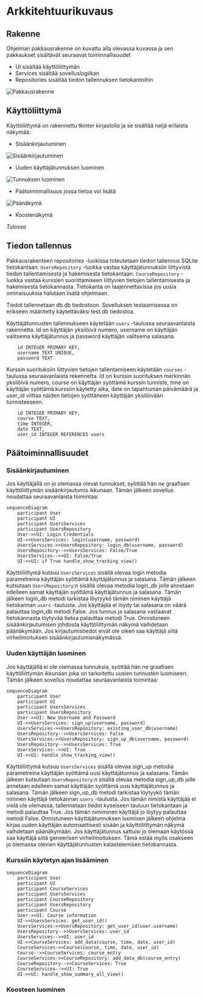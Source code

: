 # Arkkitehtuurikuvaus

## Rakenne

Ohjelman pakkausrakenne on kuvattu alla olevassa kuvassa ja sen pakkaukset sisältävät seuraavat toiminnallisuudet
- UI sisältää käyttöliittymän
- Services sisältää sovelluslogiikan
- Repositories sisältää tiedon tallennuksen tietokantoihin

![Pakkausrakenne](https://github.com/hhuuskon/ohte-harjoitustyo/blob/master/SeuraaOpintojasi/dokumentaatio/kuvat/pakkauskaavio.png)

## Käyttöliittymä

Käyttöliittymä on rakennettu tkinter kirjastolla ja se sisältää neljä erilaista näkymää:

- Sisäänkirjautuminen

![Sisäänkirjautuminen](https://github.com/hhuuskon/ohte-harjoitustyo/blob/master/SeuraaOpintojasi/dokumentaatio/kuvat/kirjaudusisaan.png)

- Uuden käyttäjätunnuksen luominen

![Tunnuksen luominen](https://github.com/hhuuskon/ohte-harjoitustyo/blob/master/SeuraaOpintojasi/dokumentaatio/kuvat/luouusitunnus.png)

- Päätoiminnallisuus jossa tietoa voi lisätä

![Päänäkymä](https://github.com/hhuuskon/ohte-harjoitustyo/blob/master/SeuraaOpintojasi/dokumentaatio/kuvat/lisaatietokantaan.png)

- Koostenäkymä

*Tulossa*

## Tiedon tallennus

Pakkausrakenteen repositories -luokissa toteutetaan tiedon tallennus SQLite tietokantaan. ```UsersRepository``` -luokka vastaa käyttäjätunnuksiin liittyvistä tiedon tallentamisesta ja hakemisesta tietokantaan. ```CourseRepository``` -luokka vastaa kurssien suorittamiseen liittyvien tietojen tallentamisesta ja hakemisesta tietokannasta. Tietokanta on laajennettavissa jos uusia ominaisuuksia halutaan lisätä ohjelmaan.

Tiedot tallennetaan db.db tiedostoon. Sovelluksen testaamisessa on erikseen määritetty käytettäväksi test.db tiedostoa.

Käyttäjätunnusten tallennukseen käytetään ```users``` -taulussa seuraavanlaista rakennetta. Id on käyttäjän yksilöivä numero, username on käyttäjän valitsema käyttäjätunnus ja password käyttäjän valitsema salasana.

        id INTEGER PRIMARY KEY,
        username TEXT UNIQUE,
        password TEXT

Kurssin suorituksiin liittyvien tietojen tallentamiseen käytetään ```courses``` -taulussa seuraavanlaista rekennetta. Id on kurssin suorituksen merkinnän yksilöivä numero, course on käyttäjän syöttämä kurssin tunniste, time on käyttäjän syöttämä kurssiin käytetty aika, date on tapahtuman päivämäärä ja user_id viittaa näiden tietojen syöttäneen käyttäjän yksilöivään tunnisteeseen.

        id INTEGER PRIMARY KEY,
        course TEXT,
        time INTEGER,
        date TEXT,
        user_id INTEGER REFERENCES users


## Päätoiminnallisuudet

### Sisäänkirjautuminen

Jos käyttäjällä on jo olemassa olevat tunnukset, syöttää hän ne graafisen käyttöliittymän sisäänkirjautumis ikkunaan. Tämän jälkeen sovellus noudattaa seuraavanlaista toimintaa:

```mermaid
sequenceDiagram
    participant User
    participant UI
    participant UsersServices
    participant UsersRepository
    User->>UI: Login Credentials
    UI->>UsersServices: login(username, password)
    UsersServices->>UsersRepository: login_db(username, password)
    UsersRepository-->>UsersServices: False/True
    UsersServices-->>UI: False/True
    UI->>UI: if True handle_show_tracking_view()
```

Käyttöliittymä kutsuu ```UsersServices``` sisällä olevaa login metodia parametreina käyttäjän syöttämä käyttäjätunnus ja salasana. Tämän jälkeen kutsutaan ```UsersRepository```:n sisällä olevaa metodia login_db jolle annetaan edelleen samat käyttäjän syöttämä käyttäjätunnus ja salasana. Tämän jälkeen login_db metodi tarkistaa löytyykö tämän niminen käyttäjä tietokannan ```users``` -taulusta. Jos käyttäjää ei löydy tai salasana on väärä palauttaa login_db metodi False. Jos tunnus ja salasana vastaavat tietokannasta löytyvää tietoa palauttaa metodi True. Onnistuneen sisäänkirjautumisen johdosta käyttöliittymän näkymä vaihdetaan päänäkymään. Jos kirjautumistiedot eivät ole oiken saa käyttäjä siitä virheilmoituksen sisäänkirjautumisnäkymässä.

### Uuden käyttäjän luominen

Jos käyttäjällä ei ole olemassa tunnuksia, syöttää hän ne graafisen käyttöliittymän ikkunaan joka on tarkoitettu uusien tunnusten luomiseen. Tämän jälkeen sovellus noudattaa seuraavanlaista toimintaa:

```mermaid
sequenceDiagram
    participant User
    participant UI
    participant UsersServices
    participant UsersRepository
    User->>UI: New Username and Password
    UI->>UsersServices: sign_up(username, password)
    UsersServices->>UsersRepository: existing_user_db(username)
    UsersRepository-->>UsersServices: False
    UsersServices->>UsersRepository: sign_up_db(username, password)
    UsersRepository-->>UsersServices: True
    UsersServices-->>UI: True
    UI->>UI: handle_show_tracking_view()
```

Käyttöliittymä kutsuu ```UsersServices``` sisällä olevaa sign_up metodia parametreina käyttäjän syöttämä uusi käyttäjätunnus ja salasana. Tämän jälkeen kutsutaan ```UsersRepository```:n sisällä olevaa metodia sign_up_db jolle annetaan edelleen samat käyttäjän syöttämä uusi käyttäjätunnus ja salasana. Tämän jälkeen sign_up_db metodi tarkistaa löytyykö tämän niminen käyttäjä tietokannan ```users``` -taulusta. Jos tämän nimistä käyttäjää ei vielä ole olemassa, tallennetaan tiedot kyseiseen tauluun tietokantaan ja metodi palauttaa True. Jos tämän nimiminen käyttäjä jo löytyy palauttaa metodi False. Onnistuneen käyttäjätunnuksen luomisen jälkeen ohjelma kirjaa uuden käyttäjän automaattisesti sisään ja käyttöliittymän näkymä vaihdetaan päänäkymään. Jos käyttäjätunnus sattuisi jo olemaan käytössä saa käyttäjä siitä geneerisen virheilmoituksen. Tämä estää myös osakseen jo olemassa olevien käyttäjätunnusten kalastelemisen tietokannasta.

### Kurssiin käytetyn ajan lisääminen

```mermaid
sequenceDiagram
    participant User
    participant UI
    participant CourseServices
    participant UsersServices
    participant CourseRepository
    participant UsersRepository
    participant Course
    User->>UI: Course information
    UI->>UsersServices: get_user_id()
    UsersServices->>UsersRepository: get_user_id(user.username)
    UsersRepository-->>UsersServices: user_id
    UsersServices-->>UI: user_id
    UI->>CourseServices: add_data(course, time, date, user_id)
    CourseServices->>Course(course, time, date, user_id)
    Course-->>CourseServices: course_entry
    CourseServices->>CourseRepository: add_data_db(course_entry)
    CourseRepository-->>CourseServices: True
    CourseServices-->>UI: True
    UI->>UI: handle_show_summary_all_view()
```

### Koosteen luominen